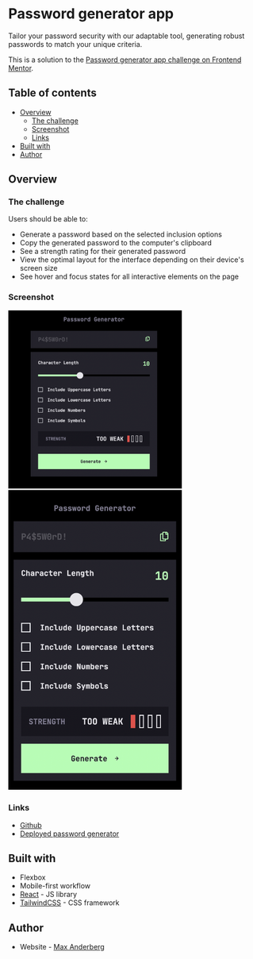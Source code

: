 # Password generator app
Tailor your password security with our adaptable tool, generating robust passwords to match your unique criteria.

This is a solution to the [Password generator app challenge on Frontend Mentor](https://www.frontendmentor.io/challenges/password-generator-app-Mr8CLycqjh).

## Table of contents

- [Overview](#overview)
  - [The challenge](#the-challenge)
  - [Screenshot](#screenshot)
  - [Links](#links)
- [Built with](#built-with)
- [Author](#author)

## Overview

### The challenge

Users should be able to:

- Generate a password based on the selected inclusion options
- Copy the generated password to the computer's clipboard
- See a strength rating for their generated password
- View the optimal layout for the interface depending on their device's screen size
- See hover and focus states for all interactive elements on the page

### Screenshot
<img src='./images/desktop.png' width='350'/>
<img src='./images/mobile.png' width='350' />

### Links

- [Github](https://github.com/MaxAnderberg/password-generator)
- [Deployed password generator](https://password-generator-498i7gqjm-maxanderberg.vercel.app/)

## Built with

- Flexbox
- Mobile-first workflow
- [React](https://reactjs.org/) - JS library
- [TailwindCSS](https://tailwindcss.com/) - CSS framework

## Author
- Website - [Max Anderberg](https://maxanderberg.se)
